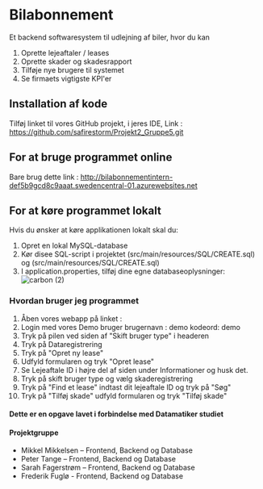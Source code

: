 # Bilabonnement
Et backend softwaresystem til udlejning af biler, hvor du kan
1. Oprette lejeaftaler / leases
2. Oprette skader og skadesrapport
3. Tilføje nye brugere til systemet
4. Se firmaets vigtigste KPI'er

## Installation af kode
Tilføj linket til vores GitHub projekt, i jeres IDE, Link : https://github.com/safirestorm/Projekt2_Gruppe5.git

## For at bruge programmet online
Bare brug dette link : http://bilabonnementintern-def5b9gcd8c9aaat.swedencentral-01.azurewebsites.net

## For at køre programmet lokalt
Hvis du ønsker at køre applikationen lokalt skal du:

1. Opret en lokal MySQL-database
2. Kør disee SQL-script i projektet (src/main/resources/SQL/CREATE.sql) og (src/main/resources/SQL/CREATE.sql)
3. I application.properties, tilføj dine egne databaseoplysninger:
![carbon (2)](https://github.com/user-attachments/assets/bf3ed565-6aa0-449b-a46d-b4465170b76f)

### Hvordan bruger jeg programmet
1. Åben vores webapp på linket : 
2. Login med vores Demo bruger brugernavn : demo kodeord: demo
3. Tryk på pilen ved siden af "Skift bruger type" i headeren
4. Tryk på Dataregistrering
5. Tryk på "Opret ny lease"
6. Udfyld formularen og tryk "Opret lease"
7. Se Lejeaftale ID i højre del af siden under Informationer og husk det.
8. Tryk på skift bruger type og vælg skaderegistrering
9. Tryk på "Find et lease" indtast dit lejeaftale ID og tryk på "Søg"
10. Tryk på "Tilføj skade" udfyld formularen og tryk "Tilføj skade"




#### Dette er en opgave lavet i forbindelse med Datamatiker studiet
#### Projektgruppe
- Mikkel Mikkelsen – Frontend, Backend og Database
- Peter Tange – Frontend, Backend og Database
- Sarah Fagerstrøm – Frontend, Backend og Database
- Frederik Fuglø - Frontend, Backend og Database
